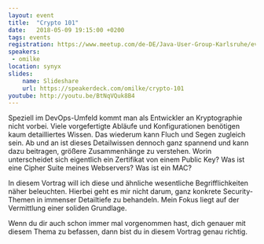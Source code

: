 ```yaml
---
layout: event
title:  "Crypto 101"
date:   2018-05-09 19:15:00 +0200
tags: events
registration: https://www.meetup.com/de-DE/Java-User-Group-Karlsruhe/events/249934602/
speakers:
 - omilke
location: synyx
slides:
    name: Slideshare
    url: https://speakerdeck.com/omilke/crypto-101
youtube: http://youtu.be/BtNqVQuk8B4
---
```


Speziell im DevOps-Umfeld kommt man als Entwickler an Kryptographie
nicht vorbei. Viele vorgefertigte Abläufe und Konfigurationen benötigen
kaum detailliertes Wissen. Das wiederum kann Fluch und Segen zugleich
sein. Ab und an ist dieses Detailwissen dennoch ganz spannend und kann
dazu beitragen, größere Zusammenhänge zu verstehen. Worin unterscheidet
sich eigentlich ein Zertifikat von einem Public Key? Was ist eine Cipher
Suite meines Webservers? Was ist ein MAC?

In diesem Vortrag will ich diese und ähnliche wesentliche
Begrifflichkeiten näher beleuchten. Hierbei geht es mir nicht darum,
ganz konkrete Security-Themen in immenser Detailtiefe zu behandeln. Mein
Fokus liegt auf der Vermittlung einer soliden Grundlage.

Wenn du dir auch schon immer mal vorgenommen hast, dich genauer mit
diesem Thema zu befassen, dann bist du in diesem Vortrag genau richtig.
